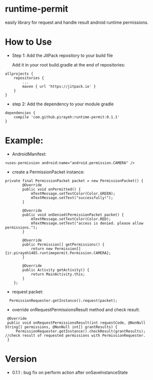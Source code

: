 # runtime-permit
easily library for request and handle result android runtime permissions.


# How to Use

* Step 1: Add the JitPack repository to your build file

  Add it in your root build.gradle at the end of repositories:

```
allprojects {
    repositories {
        ...
        maven { url 'https://jitpack.io' }
    }
}
```

* step 2: Add the dependency to your module gradle 
```
dependencies {
    compile 'com.github.pirayeh:runtime-permit:0.1.1'
}
```

# Example:

* AndroidManifest:

```
<uses-permission android:name="android.permission.CAMERA" />
```

* create a PermissionPacket instance:

```
private final PermissionPacket packet = new PermissionPacket() {
        @Override
        public void onPermitted() {
            mTextMessage.setTextColor(Color.GREEN);
            mTextMessage.setText("successfully!");
        }

        @Override
        public void onDenied(PermissionPacket packet) {
            mTextMessage.setTextColor(Color.RED);
            mTextMessage.setText("access is denied. please allow permissions.");
        }

        @Override
        public Permission[] getPermissions() {
            return new Permission[]{ir.pirayeh1485.runtimepermit.Permission.CAMERA};
        }

        @Override
        public Activity getActivity() {
            return MainActivity.this;
        }
    };
```
  
  * request packet:
  
```
  PermissionRequester.getInstance().request(packet);
```
 
 * override onRequestPermissionsResult method and check result:
 
 ```
  @Override
  public void onRequestPermissionsResult(int requestCode, @NonNull String[] permissions, @NonNull int[] grantResults) {
      PermissionRequester.getInstance().checkResult(grantResults); //check result of requested permissions with PermissionRequester.
  }
```

# Version

* 0.1.1 :
 bug fix on perform action after onSaveInstanceState
